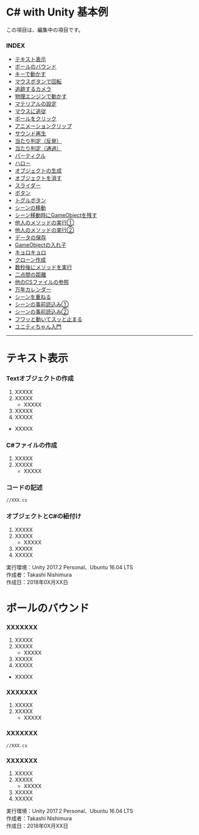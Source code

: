 # <b>C# with Unity 基本例</b>

この項目は、編集中の項目です。

### <b>INDEX</b>

* [テキスト表示](#テキスト表示)
* [ボールのバウンド](#ボールのバウンド)
* [キーで動かす](#キーで動かす)
* [マウスボタンで回転](#マウスボタンで回転)
* [追跡するカメラ](#追跡するカメラ)
* [物理エンジンで動かす](#物理エンジンで動かす譲)
* [マテリアルの設定](#マテリアルの設定)
* [マウスに追従](#マウスに追従)
* [ボールをクリック](#ボールをクリック)
* [アニメーションクリップ](#アニメーションクリップ)
* [サウンド再生](#サウンド再生)
* [当たり判定（反発）](#当たり判定（反発）)
* [当たり判定（通過）](#当たり判定（通過）)
* [パーティクル](#パーティクル)
* [ハロー](#ハロー)
* [オブジェクトの生成](#オブジェクトの生成)
* [オブジェクトを消す](#オブジェクトを消す)
* [スライダー](#スライダー)
* [ボタン](#ボタン)
* [トグルボタン](#トグルボタン)
* [シーンの移動](#シーンの移動)
* [シーン移動時にGameObjectを残す](#シーン移動時にGameObjectを残す)
* [他人のメソッドの実行①](#他人のメソッドの実行①)
* [他人のメソッドの実行②](#他人のメソッドの実行②)
* [データの保存](#データの保存)
* [GameObjectの入れ子](#GameObjectの入れ子)
* [キョロキョロ](#キョロキョロ)
* [クローン作成](#クローン作成)
* [数秒後にメソッドを実行](#数秒後にメソッドを実行)
* [二点間の距離](#二点間の距離)
* [他のCSファイルの参照](#他のCSファイルの参照)
* [万年カレンダー](#万年カレンダー)
* [シーンを重ねる](#シーンを重ねる)
* [シーンの事前読込み①](#シーンの事前読込み①)
* [シーンの事前読込み②](#シーンの事前読込み②)
* [フワッと動いてスッと止まる](#フワッと動いてスッと止まる)
* [ユニティちゃん入門](#ユニティちゃん入門)
***

<a name="テキスト表示"></a>
# <b>テキスト表示</b>

### Textオブジェクトの作成
1. XXXXX
1. XXXXX
    * XXXXX
1. XXXXX
1. XXXXX
* XXXXX

### C#ファイルの作成
1. XXXXX
1. XXXXX
    * XXXXX

### コードの記述
```
//XXX.cs
```

### オブジェクトとC#の紐付け
1. XXXXX
1. XXXXX
    * XXXXX
1. XXXXX
1. XXXXX

実行環境：Unity 2017.2 Personal、Ubuntu 16.04 LTS  
作成者：Takashi Nishimura  
作成日：2018年0X月XX日


<a name="ボールのバウンド"></a>
# <b>ボールのバウンド</b>

### XXXXXXX
1. XXXXX
1. XXXXX
    * XXXXX
1. XXXXX
1. XXXXX
* XXXXX

### XXXXXXX
1. XXXXX
1. XXXXX
    * XXXXX

### XXXXXXX
```
//XXX.cs
```

### XXXXXXX
1. XXXXX
1. XXXXX
    * XXXXX
1. XXXXX
1. XXXXX

実行環境：Unity 2017.2 Personal、Ubuntu 16.04 LTS  
作成者：Takashi Nishimura  
作成日：2018年0X月XX日